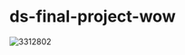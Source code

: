 # ds-final-project-wow
![3312802](https://user-images.githubusercontent.com/76647060/169109009-c796c481-ec58-408d-bd71-97c109622477.png)
